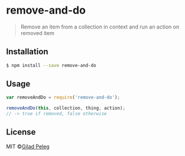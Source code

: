 # remove-and-do

> Remove an item from a collection in context and run an action on removed item

## Installation

```sh
$ npm install --save remove-and-do
```

## Usage

```js
var removeAndDo = require('remove-and-do');

removeAndDo(this, collection, thing, action);
// -> true if removed, false otherwise
```

## License

MIT ©[Gilad Peleg](http://giladpeleg.com)
